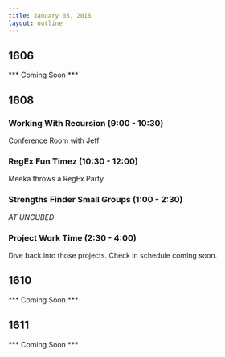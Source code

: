 ```yaml
---
title: January 03, 2016
layout: outline
---
```


## 1606
*** Coming Soon ***

## 1608

### Working With Recursion (9:00 - 10:30)
Conference Room with Jeff

### RegEx Fun Timez (10:30 - 12:00)
Meeka throws a RegEx Party

### Strengths Finder Small Groups (1:00 - 2:30)
*AT UNCUBED*

### Project Work Time (2:30 - 4:00)
Dive back into those projects. Check in schedule coming soon. 

## 1610
*** Coming Soon ***

## 1611
*** Coming Soon ***
